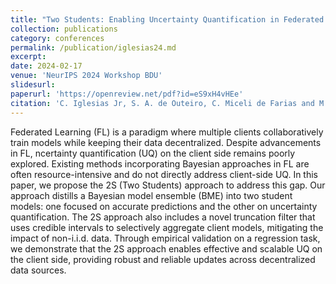 ```yaml
---
title: "Two Students: Enabling Uncertainty Quantification in Federated Learning Clients"
collection: publications
category: conferences
permalink: /publication/iglesias24.md
excerpt:
date: 2024-02-17
venue: 'NeurIPS 2024 Workshop BDU'
slidesurl:
paperurl: 'https://openreview.net/pdf?id=eS9xH4vHEe'
citation: 'C. Iglesias Jr, S. A. de Outeiro, C. Miceli de Farias and M. Bolic, Two Students: Enabling Uncertainty Quantification in Federated Learning Clients, NeurIPS 2024 Workshop on Bayesian Decision-making and Uncertainty, 2024'
---
```


Federated Learning (FL) is a paradigm where multiple clients collaboratively train models while keeping their data decentralized. Despite advancements in FL, ncertainty quantification (UQ) on the client side remains poorly explored. Existing methods incorporating Bayesian approaches in FL are often resource-intensive and do not directly address client-side UQ. In this paper, we propose the 2S (Two Students) approach to address this gap. Our approach distills a Bayesian model ensemble (BME) into two student models: one focused on accurate predictions and the other on uncertainty quantification. The 2S approach also includes a novel truncation filter that uses credible intervals to selectively aggregate client models, mitigating the impact of non-i.i.d. data. Through empirical validation on a regression task, we demonstrate that the 2S approach enables effective and scalable UQ on the client side, providing robust and reliable updates across decentralized data sources.
